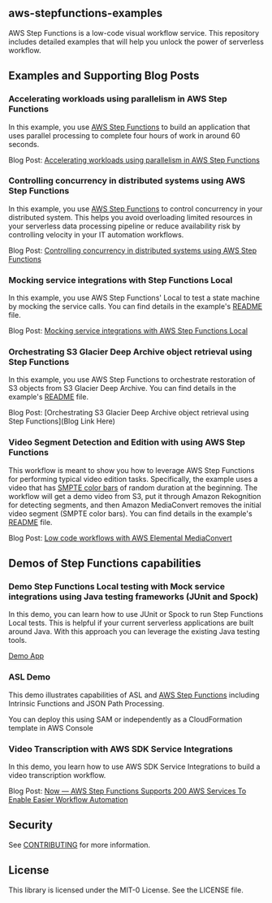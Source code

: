 ## aws-stepfunctions-examples

AWS Step Functions is a low-code visual workflow service. This repository includes detailed examples that will help you unlock the power of serverless workflow.

## Examples and Supporting Blog Posts

### Accelerating workloads using parallelism in AWS Step Functions

In this example, you use [AWS Step Functions](https://aws.amazon.com/step-functions/) to build an application that uses parallel processing to complete four hours of work in around 60 seconds.

Blog Post: [Accelerating workloads using parallelism in AWS Step Functions](https://aws.amazon.com/blogs/compute/accelerating-workloads-using-parallelism-in-aws-step-functions/)

### Controlling concurrency in distributed systems using AWS Step Functions

In this example, you use [AWS Step Functions](https://aws.amazon.com/step-functions/) to control concurrency in your distributed system. This helps you avoid overloading limited resources in your serverless data processing pipeline or reduce availability risk by controlling velocity in your IT automation workflows.

Blog Post: [Controlling concurrency in distributed systems using AWS Step Functions](https://aws.amazon.com/blogs/compute/controlling-concurrency-in-distributed-systems-using-aws-step-functions/)

### Mocking service integrations with Step Functions Local
In this example, you use AWS Step Functions' Local to test a state machine by mocking the service calls. You can find details in the example's [README](./sam/app-local-testing-mock-config/README.md) file.

Blog Post: [Mocking service integrations with AWS Step Functions Local](https://aws.amazon.com/blogs/compute/mocking-service-integrations-with-aws-step-functions-local/)

### Orchestrating S3 Glacier Deep Archive object retrieval using Step Functions
In this example, you use AWS Step Functions to orchestrate restoration of S3 objects from S3 Glacier Deep Archive. You can find details in the example's [README](./cdk/app-glacier-deep-archive-retrieval/README.md) file.

Blog Post: [Orchestrating S3 Glacier Deep Archive object retrieval using Step Functions](Blog Link Here)

### Video Segment Detection and Edition with using AWS Step Functions
This workflow is meant to show you how to leverage AWS Step Functions for performing typical video edition tasks. Specifically, the example uses a video that has [SMPTE color bars](https://en.wikipedia.org/wiki/SMPTE_color_bars) of random duration at the beginning. The workflow will get a demo video from S3, put it through Amazon Rekognition for detecting segments, and then Amazon MediaConvert removes the initial video segment (SMPTE color bars). You can find details in the example's [README](./sam/app-video-segment-detection-and-edition/README.md) file.

Blog Post: [Low code workflows with AWS Elemental MediaConvert](https://aws.amazon.com/blogs/media/low-code-workflows-with-aws-elemental-mediaconvert/)

## Demos of Step Functions capabilities

### Demo Step Functions Local testing with Mock service integrations using Java testing frameworks (JUnit and Spock)
In this demo, you can learn how to use JUnit or Spock to run Step Functions Local tests. This is helpful if your current serverless applications are built around Java. With this approach you can leverage the existing Java testing tools.

[Demo App](./sam/demo-local-testing-using-java/README.md)

### ASL Demo

This demo illustrates capabilities of ASL and [AWS Step Functions](https://aws.amazon.com/step-functions/) including Intrinsic Functions and JSON Path Processing.

You can deploy this using SAM or independently as a CloudFormation template in AWS Console

### Video Transcription with AWS SDK Service Integrations ###

In this demo, you learn how to use AWS SDK Service Integrations to build a video transcription workflow.

Blog Post: [Now — AWS Step Functions Supports 200 AWS Services To Enable Easier Workflow Automation](https://github.com/aws-samples/aws-stepfunctions-examples/tree/main/sam/demo-video-transcription)

## Security

See [CONTRIBUTING](CONTRIBUTING.md#security-issue-notifications) for more information.

## License

This library is licensed under the MIT-0 License. See the LICENSE file.
